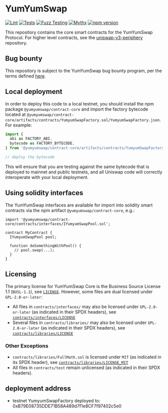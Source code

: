 # YumYumSwap

[![Lint](https://github.com/Uniswap/uniswap-v3-core/actions/workflows/lint.yml/badge.svg)](https://github.com/Uniswap/uniswap-v3-core/actions/workflows/lint.yml)
[![Tests](https://github.com/Uniswap/uniswap-v3-core/actions/workflows/tests.yml/badge.svg)](https://github.com/Uniswap/uniswap-v3-core/actions/workflows/tests.yml)
[![Fuzz Testing](https://github.com/Uniswap/uniswap-v3-core/actions/workflows/fuzz-testing.yml/badge.svg)](https://github.com/Uniswap/uniswap-v3-core/actions/workflows/fuzz-testing.yml)
[![Mythx](https://github.com/Uniswap/uniswap-v3-core/actions/workflows/mythx.yml/badge.svg)](https://github.com/Uniswap/uniswap-v3-core/actions/workflows/mythx.yml)
[![npm version](https://img.shields.io/npm/v/@yumyumswap/contract-core/latest.svg)](https://www.npmjs.com/package/@yumyumswap/contract-core/v/latest)

This repository contains the core smart contracts for the YumYumSwap Protocol.
For higher level contracts, see the [uniswap-v3-periphery](https://github.com/Uniswap/uniswap-v3-periphery)
repository.

## Bug bounty

This repository is subject to the YumYumSwap bug bounty program, per the terms defined [here](./bug-bounty.md).

## Local deployment

In order to deploy this code to a local testnet, you should install the npm package
`@yumyumswap/contract-core`
and import the factory bytecode located at
`@yumyumswap/contract-core/artifacts/contracts/YumyumSwapFactory.sol/YumyumSwapFactory.json`.
For example:

```typescript
import {
  abi as FACTORY_ABI,
  bytecode as FACTORY_BYTECODE,
} from '@yumyumswap/contract-core/artifacts/contracts/YumyumSwapFactory.sol/YumyumSwapFactory.json'

// deploy the bytecode
```

This will ensure that you are testing against the same bytecode that is deployed to
mainnet and public testnets, and all Uniswap code will correctly interoperate with
your local deployment.

## Using solidity interfaces

The YumYumSwap interfaces are available for import into solidity smart contracts
via the npm artifact `@yumyumswap/contract-core`, e.g.:

```solidity
import '@yumyumswap/contract-core/contracts/interfaces/IYumyumSwapPool.sol';

contract MyContract {
  IYumyumSwapPool pool;

  function doSomethingWithPool() {
    // pool.swap(...);
  }
}

```

## Licensing

The primary license for YumYumSwap Core is the Business Source License 1.1 (`BUSL-1.1`), see [`LICENSE`](./LICENSE). However, some files are dual licensed under `GPL-2.0-or-later`:

- All files in `contracts/interfaces/` may also be licensed under `GPL-2.0-or-later` (as indicated in their SPDX headers), see [`contracts/interfaces/LICENSE`](./contracts/interfaces/LICENSE)
- Several files in `contracts/libraries/` may also be licensed under `GPL-2.0-or-later` (as indicated in their SPDX headers), see [`contracts/libraries/LICENSE`](contracts/libraries/LICENSE)

### Other Exceptions

- `contracts/libraries/FullMath.sol` is licensed under `MIT` (as indicated in its SPDX header), see [`contracts/libraries/LICENSE_MIT`](contracts/libraries/LICENSE_MIT)
- All files in `contracts/test` remain unlicensed (as indicated in their SPDX headers).


## deployment address 
  - testnet YumyumSwapFactory deployed to: 0xB79E08735DDE71B58A489d7f1e8CF7f97402c5e0